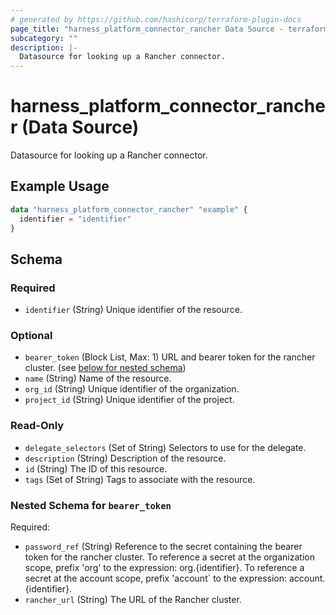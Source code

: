 ```yaml
---
# generated by https://github.com/hashicorp/terraform-plugin-docs
page_title: "harness_platform_connector_rancher Data Source - terraform-provider-harness"
subcategory: ""
description: |-
  Datasource for looking up a Rancher connector.
---
```


# harness_platform_connector_rancher (Data Source)

Datasource for looking up a Rancher connector.

## Example Usage

```terraform
data "harness_platform_connector_rancher" "example" {
  identifier = "identifier"
}
```

<!-- schema generated by tfplugindocs -->
## Schema

### Required

- `identifier` (String) Unique identifier of the resource.

### Optional

- `bearer_token` (Block List, Max: 1) URL and bearer token for the rancher cluster. (see [below for nested schema](#nestedblock--bearer_token))
- `name` (String) Name of the resource.
- `org_id` (String) Unique identifier of the organization.
- `project_id` (String) Unique identifier of the project.

### Read-Only

- `delegate_selectors` (Set of String) Selectors to use for the delegate.
- `description` (String) Description of the resource.
- `id` (String) The ID of this resource.
- `tags` (Set of String) Tags to associate with the resource.

<a id="nestedblock--bearer_token"></a>
### Nested Schema for `bearer_token`

Required:

- `password_ref` (String) Reference to the secret containing the bearer token for the rancher cluster. To reference a secret at the organization scope, prefix 'org' to the expression: org.{identifier}. To reference a secret at the account scope, prefix 'account` to the expression: account.{identifier}.
- `rancher_url` (String) The URL of the Rancher cluster.
